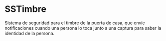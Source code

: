 # SSTimbre
Sistema de seguridad para el timbre de la puerta de casa, que envíe notificaciones cuando una persona lo toca junto a una captura para saber la identidad de la persona.
